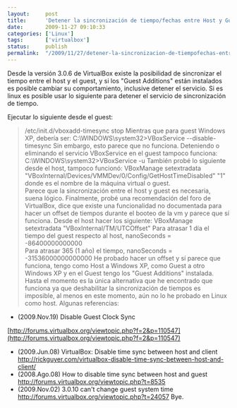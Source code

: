 ```yaml
---
layout:     post
title:      'Detener la sincronización de tiempo/fechas entre Host y Guest en Virtual Box'
date:       2009-11-27 09:10:33
categories: ['Linux']
tags:       ['virtualbox']
status:     publish 
permalink:  "/2009/11/27/detener-la-sincronizacion-de-tiempofechas-entre-host-y-guest-en-virtual-box/"
---
```

Desde la versión 3.0.6 de VirtualBox existe la posibilidad de sincronizar el tiempo entre el host y el guest, y si los "Guest Additions" están instalados es posible cambiar su comportamiento, inclusive detener el servicio. Si es linux es posible usar lo siguiente para detener el servicio de sincronización de tiempo.  

<!-- more -->  
Ejecutar lo siguiente desde el guest:
> /etc/init.d/vboxadd-timesync stop
Mientras que para guest Windows XP, debería ser:
> C:\WINDOWS\system32>VBoxService --disable-timesync
Sin embargo, esto parece que no funciona. Deteniendo o eliminando el servicio VBoxService en el guest tampoco funciona:
> C:\WINDOWS\system32>VBoxService -u
También probé lo siguiente desde el host, tampoco funcionó:
> VBoxManage setextradata <nombrevm> "VBoxInternal/Devices/VMMDev/0/Config/GetHostTimeDisabled" "1"
donde <nombrevm> es el nombre de la máquina virtual o guest.  
Parece que la sincronización entre el host y guest es necesaria, suena lógico. Finalmente, probé una recomendación del foro de VirtualBox, dice que existe una funcionalidad no documentada para hacer un offset de tiempos durante el booteo de la vm y parece que sí funciona. Desde el host hacer los siguiente:
> VBoxManage setextradata <nombrevm> "VBoxInternal/TM/UTCOffset" <nanoSeconds>
Para atrasar 1 día el tiempo del guest respecto al host, nanoSeconds = -86400000000000  
Para atrasar 365 (1 año) el tiempo, nanoSeconds = -31536000000000000
He probado hacer un offset y sí parece que funciona, tengo como Host a Windows XP, como Guest a otro Windows XP y en el Guest tengo los "Guest Additions" instalada.
Hasta el momento es la única alternativa que he encontrado que funciona ya que deshabilitar la sincronización de tiempos es imposible, al menos en este momento, aún no lo he probado en Linux como host.
Algunas referencias:
  * (2009.Nov.19) Disable Guest Clock Sync  

[http://forums.virtualbox.org/viewtopic.php?f=2&p=110547](http://forums.virtualbox.org/viewtopic.php?f=2&p=110547)
  * (2009.Jun.08) VirtualBox: Disable time sync between host and client  
<http://rickguyer.com/virtualbox-disable-time-sync-between-host-and-client/>
  * (2008.Ago.08) How to disable time sync between host and guest  
<http://forums.virtualbox.org/viewtopic.php?t=8535>
  * (2009.Nov.02) 3.0.10 can't change guest system time  
<http://forums.virtualbox.org/viewtopic.php?t=24057>
Bye.
